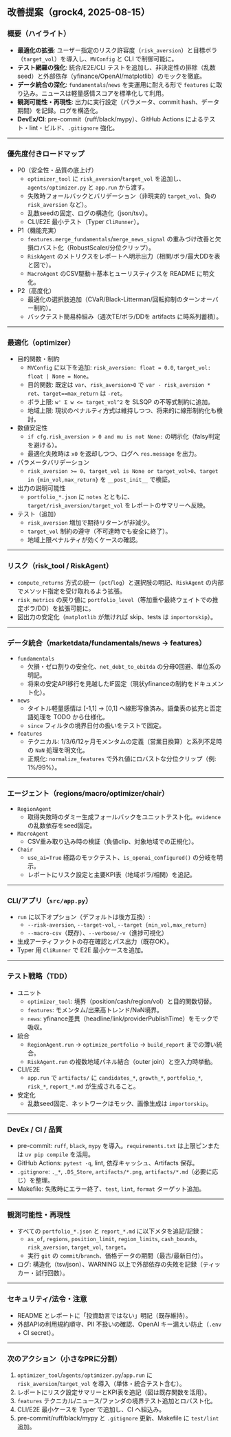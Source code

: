 ## 改善提案（grock4, 2025-08-15）

### 概要（ハイライト）
- **最適化の拡張**: ユーザー指定のリスク許容度（`risk_aversion`）と目標ボラ（`target_vol`）を導入し、`MVConfig` と CLI で制御可能に。
- **テスト網羅の強化**: 統合/E2E/CLI テストを追加し、非決定性の排除（乱数seed）と外部依存（yfinance/OpenAI/matplotlib）のモックを徹底。
- **データ統合の深化**: `fundamentals`/`news` を実運用に耐える形で `features` に取り込み。ニュースは軽量感情スコアを標準化して利用。
- **観測可能性・再現性**: 出力に実行設定（パラメータ、commit hash、データ期間）を記録。ログを構造化。
- **DevEx/CI**: pre-commit（ruff/black/mypy）、GitHub Actions によるテスト・lint・ビルド、`.gitignore` 強化。

---

### 優先度付きロードマップ
- P0（安全性・品質の底上げ）
  - `optimizer_tool` に `risk_aversion`/`target_vol` を追加し、`agents/optimizer.py` と `app.run` から渡す。
  - 失敗時フォールバックとバリデーション（非現実的 `target_vol`、負の `risk_aversion` など）。
  - 乱数seedの固定、ログの構造化（json/tsv）。
  - CLI/E2E 最小テスト（Typer `CliRunner`）。
- P1（機能充実）
  - `features.merge_fundamentals`/`merge_news_signal` の重みづけ改善と欠損ロバスト化（RobustScaler/分位クリップ）。
  - `RiskAgent` のメトリクスをレポートへ明示出力（相関/ボラ/最大DDを表と図で）。
  - `MacroAgent` のCSV駆動＋基本ヒューリスティクスを README に明文化。
- P2（高度化）
  - 最適化の選択肢追加（CVaR/Black-Litterman/回転抑制のターンオーバー制約）。
  - バックテスト簡易枠組み（週次TE/ボラ/DDを artifacts に時系列蓄積）。

---

### 最適化（optimizer）
- 目的関数・制約
  - `MVConfig` に以下を追加: `risk_aversion: float = 0.0`, `target_vol: float | None = None`。
  - 目的関数: 既定は `var`、`risk_aversion>0` で `var - risk_aversion * ret`、`target==max_return` は `-ret`。
  - ボラ上限: `w' Σ w <= target_vol^2` を SLSQP の不等式制約に追加。
  - 地域上限: 現状のペナルティ方式は維持しつつ、将来的に線形制約化も検討。
- 数値安定性
  - `if cfg.risk_aversion > 0 and mu is not None:` の明示化（falsy判定を避ける）。
  - 最適化失敗時は `x0` を返却しつつ、ログへ `res.message` を出力。
- パラメータバリデーション
  - `risk_aversion >= 0`、`target_vol is None or target_vol>0`、`target in {min_vol,max_return}` を `__post_init__` で検証。
- 出力の説明可能性
  - `portfolio_*.json` に `notes` とともに、`target/risk_aversion/target_vol` をレポートのサマリーへ反映。
- テスト（追加）
  - `risk_aversion` 増加で期待リターンが非減少。
  - `target_vol` 制約の遵守（不可達時でも安全に終了）。
  - 地域上限ペナルティが効くケースの確認。

---

### リスク（risk_tool / RiskAgent）
- `compute_returns` 方式の統一（`pct`/`log`）と選択肢の明記、`RiskAgent` の内部でメソッド指定を受け取れるよう拡張。
- `risk_metrics` の戻り値に `portfolio_level`（等加重や最終ウェイトでの推定ボラ/DD）を拡張可能に。
- 図出力の安定化（`matplotlib` が無ければ skip、tests は `importorskip`）。

---

### データ統合（marketdata/fundamentals/news → features）
- `fundamentals`
  - 欠損・ゼロ割りの安全化、`net_debt_to_ebitda` の分母0回避、単位系の明記。
  - 将来の安定API移行を見越したIF固定（現状yfinanceの制約をドキュメント化）。
- `news`
  - タイトル軽量感情は [-1,1] → [0,1] へ線形写像済み。語彙表の拡充と否定語処理を TODO から仕様化。
  - `since` フィルタの境界日付の扱いをテストで固定。
- `features`
  - テクニカル: 1/3/6/12ヶ月モメンタムの定義（営業日換算）と系列不足時の `NaN` 処理を明文化。
  - 正規化: `normalize_features` で外れ値にロバストな分位クリップ（例: 1%/99%）。

---

### エージェント（regions/macro/optimizer/chair）
- `RegionAgent`
  - 取得失敗時のダミー生成フォールバックをユニットテスト化。`evidence` の乱数依存をseed固定。
- `MacroAgent`
  - CSV重み取り込み時の検証（負値clip、対象地域での正規化）。
- `Chair`
  - `use_ai=True` 経路のモックテスト、`is_openai_configured()` の分岐を明示。
  - レポートにリスク設定と主要KPI表（地域ボラ/相関）を追記。

---

### CLI/アプリ（`src/app.py`）
- `run` に以下オプション（デフォルトは後方互換）:
  - `--risk-aversion`, `--target-vol`, `--target {min_vol,max_return}`
  - `--macro-csv`（既存）、`--verbose/-v`（進捗可視化）
- 生成アーティファクトの存在確認とパス出力（既存OK）。
- Typer 用 `CliRunner` で E2E 最小ケースを追加。

---

### テスト戦略（TDD）
- ユニット
  - `optimizer_tool`: 境界（position/cash/region/vol）と目的関数切替。
  - `features`: モメンタム/出来高トレンド/NaN境界。
  - `news`: yfinance差異（headline/link/providerPublishTime）をモックで吸収。
- 統合
  - `RegionAgent.run` → `optimize_portfolio` → `build_report` までの薄い統合。
  - `RiskAgent.run` の複数地域パネル結合（outer join）と空入力時挙動。
- CLI/E2E
  - `app.run` で `artifacts/` に `candidates_*`, `growth_*`, `portfolio_*`, `risk_*`, `report_*.md` が生成されること。
- 安定化
  - 乱数seed固定、ネットワークはモック、画像生成は `importorskip`。

---

### DevEx / CI / 品質
- pre-commit: `ruff`, `black`, `mypy` を導入。`requirements.txt` は上限ピンまたは `uv pip compile` を活用。
- GitHub Actions: `pytest -q`, lint, 依存キャッシュ、Artifacts 保存。
- `.gitignore`: `._*`, `.DS_Store`, `artifacts/*.png`, `artifacts/*.md`（必要に応じ）を整理。
- Makefile: 失敗時にエラー終了、`test`, `lint`, `format` ターゲット追加。

---

### 観測可能性・再現性
- すべての `portfolio_*.json` と `report_*.md` に以下メタを追記/記録：
  - `as_of`, `regions`, `position_limit`, `region_limits`, `cash_bounds`, `risk_aversion`, `target_vol`, `target`。
  - 実行 `git` の `commit`/`branch`、価格データの期間（最古/最新日付）。
- ログ: 構造化（tsv/json）、WARNING 以上で外部依存の失敗を記録（ティッカー・試行回数）。

---

### セキュリティ/法令・注意
- README とレポートに「投資助言ではない」明記（既存維持）。
- 外部APIの利用規約順守、PII 不扱いの確認、OpenAI キー漏えい防止（`.env` + CI secret）。

---

### 次のアクション（小さなPRに分割）
1) `optimizer_tool`/`agents/optimizer.py`/`app.run` に `risk_aversion`/`target_vol` を導入（単体・統合テスト含む）。
2) レポートにリスク設定サマリーとKPI表を追記（図は既存関数を活用）。
3) `features` テクニカル/ニュース/ファンダの境界テスト追加とロバスト化。
4) CLI/E2E 最小ケースを Typer で追加し、CI へ組込み。
5) pre-commit/ruff/black/mypy と `.gitignore` 更新、Makefile に `test/lint` 追加。


